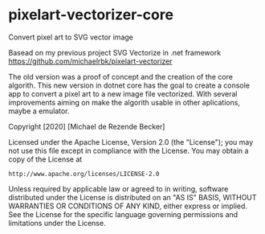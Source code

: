 pixelart-vectorizer-core
========================

Convert pixel art to SVG vector image

Basead on my previous project SVG Vectorize in .net framework
https://github.com/michaelrbk/pixelart-vectorizer

The old version was a proof of concept and the creation of the core algorith.
This new version in dotnet core has the goal to create a console app to convert a pixel art to a new image file vectorized.
With several improvements aiming on make the algorith usable in other aplications, maybe a emulator.





Copyright [2020] [Michael de Rezende Becker]

Licensed under the Apache License, Version 2.0 (the "License");
you may not use this file except in compliance with the License.
You may obtain a copy of the License at

    http://www.apache.org/licenses/LICENSE-2.0
    
Unless required by applicable law or agreed to in writing, software
distributed under the License is distributed on an "AS IS" BASIS,
WITHOUT WARRANTIES OR CONDITIONS OF ANY KIND, either express or implied.
See the License for the specific language governing permissions and
limitations under the License.
